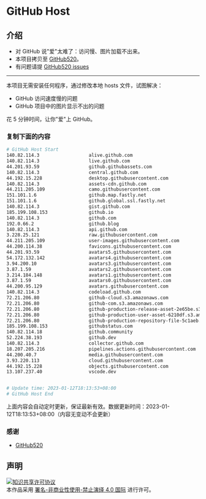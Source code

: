 # GitHub Host
## 介绍
- 对 GitHub 说"爱"太难了：访问慢、图片加载不出来。
- 本项目拷贝至 [GitHub520](https://github.com/521xueweihan/GitHub520)。
- 有问题请提 [GitHub520 issues](https://github.com/521xueweihan/GitHub520/issues/new)

---

本项目无需安装任何程序，通过修改本地 hosts 文件，试图解决：
- GitHub 访问速度慢的问题
- GitHub 项目中的图片显示不出的问题

花 5 分钟时间，让你"爱"上 GitHub。

### 复制下面的内容
```bash
# GitHub Host Start
140.82.114.3                  alive.github.com
140.82.114.3                  live.github.com
44.201.93.59                  github.githubassets.com
140.82.114.3                  central.github.com
44.192.15.228                 desktop.githubusercontent.com
140.82.114.3                  assets-cdn.github.com
44.211.205.109                camo.githubusercontent.com
151.101.1.6                   github.map.fastly.net
151.101.1.6                   github.global.ssl.fastly.net
140.82.114.3                  gist.github.com
185.199.108.153               github.io
140.82.114.3                  github.com
192.0.66.2                    github.blog
140.82.114.3                  api.github.com
3.228.25.121                  raw.githubusercontent.com
44.211.205.109                user-images.githubusercontent.com
44.200.114.38                 favicons.githubusercontent.com
44.201.93.59                  avatars5.githubusercontent.com
54.172.132.142                avatars4.githubusercontent.com
3.94.200.10                   avatars3.githubusercontent.com
3.87.1.59                     avatars2.githubusercontent.com
3.214.184.148                 avatars1.githubusercontent.com
3.87.1.59                     avatars0.githubusercontent.com
44.200.95.129                 avatars.githubusercontent.com
140.82.114.3                  codeload.github.com
72.21.206.80                  github-cloud.s3.amazonaws.com
72.21.206.80                  github-com.s3.amazonaws.com
72.21.206.80                  github-production-release-asset-2e65be.s3.amazonaws.com
72.21.206.80                  github-production-user-asset-6210df.s3.amazonaws.com
72.21.206.80                  github-production-repository-file-5c1aeb.s3.amazonaws.com
185.199.108.153               githubstatus.com
140.82.114.18                 github.community
52.224.38.193                 github.dev
140.82.114.3                  collector.github.com
18.207.205.216                pipelines.actions.githubusercontent.com
44.200.40.7                   media.githubusercontent.com
3.93.220.113                  cloud.githubusercontent.com
44.192.15.228                 objects.githubusercontent.com
13.107.237.40                 vscode.dev


# Update time: 2023-01-12T18:13:53+08:00
# GitHub Host End

```
上面内容会自动定时更新，保证最新有效。数据更新时间：2023-01-12T18:13:53+08:00（内容无变动不会更新）

### 感谢

- [GitHub520](https://github.com/521xueweihan/GitHub520)

## 声明
<a rel="license" href="https://creativecommons.org/licenses/by-nc-nd/4.0/deed.zh"><img alt="知识共享许可协议" style="border-width: 0" src="https://licensebuttons.net/l/by-nc-nd/4.0/88x31.png"></a><br>本作品采用 <a rel="license" href="https://creativecommons.org/licenses/by-nc-nd/4.0/deed.zh">署名-非商业性使用-禁止演绎 4.0 国际</a> 进行许可。